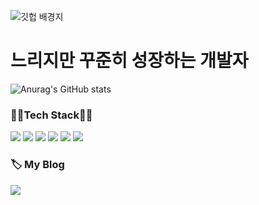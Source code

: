![깃헙 배경지](https://user-images.githubusercontent.com/94514250/179678931-0192bcd9-7d7b-414b-901b-fd769aa5192f.png)
# 느리지만 꾸준히 성장하는 개발자
![Anurag's GitHub stats](https://github-readme-stats.vercel.app/api?username=jsa0224&theme=dracula&show_icons=true)

### 👩‍💻Tech Stack👩‍💻
<img src="https://img.shields.io/badge/Swift-F05138?style=flat-square&logo=Swift&logoColor=white"/> <img src="https://img.shields.io/badge/iOS-000000?style=flat-square&logo=Apple&logoColor=white"/> <img src="https://img.shields.io/badge/Photoshop-31A8FF?style=flat-square&logo=Adobe Photoshop&logoColor=white"/> <img src="https://img.shields.io/badge/Illustrator-FF9A00?style=flat-square&logo=Adobe Illustrator&logoColor=white"/> <img src="https://img.shields.io/badge/Premiere Pro-9999FF?style=flat-square&logo=Adobe Premiere Pro&logoColor=white"/> <img src="https://img.shields.io/badge/After Effects-9999FF?style=flat-square&logo=Adobe After Effects&logoColor=white"/> 

### 🏷 My Blog
<a href="https://cuboid-restaurant-e78.notion.site"><img src="https://img.shields.io/badge/Notion-000000?style=flat-square&logo=Notion&logoColor=white"/></a>

<!--
**jsa0224/jsa0224** is a ✨ _special_ ✨ repository because its `README.md` (this file) appears on your GitHub profile.

Here are some ideas to get you started:

- 🔭 I’m currently working on ...
- 🌱 I’m currently learning ...
- 👯 I’m looking to collaborate on ...
- 🤔 I’m looking for help with ...
- 💬 Ask me about ...
- 📫 How to reach me: ...
- 😄 Pronouns: ...
- ⚡ Fun fact: ...
-->
